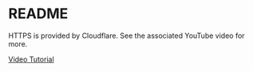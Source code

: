 # README

HTTPS is provided by Cloudflare. See the associated YouTube video for more.

[Video Tutorial](https://youtu.be/YRdCde4P6tw)
